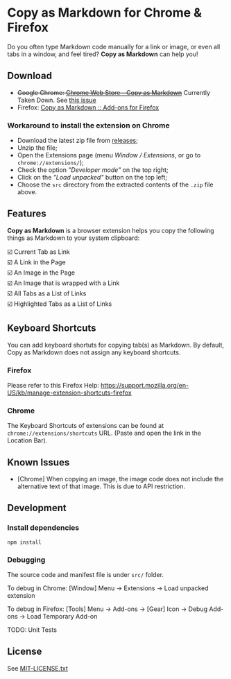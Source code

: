 # Copy as Markdown for Chrome & Firefox

Do you often type Markdown code manually for a link or image, or even all tabs in a window, and feel tired? **Copy as Markdown** can help you!

## Download

- <del>Google Chrome: [Chrome Web Store - Copy as Markdown](https://chrome.google.com/webstore/detail/copy-as-markdown/fkeaekngjflipcockcnpobkpbbfbhmdn?hl=en)</del> Currently Taken Down. See [this issue](https://github.com/chitsaou/copy-as-markdown/issues/84)
- Firefox: [Copy as Markdown :: Add-ons for Firefox](https://addons.mozilla.org/en-us/firefox/addon/copy-as-markdown/)

### Workaround to install the extension on Chrome

- Download the latest zip file from [releases](https://github.com/chitsaou/copy-as-markdown/releases);
- Unzip the file;
- Open the Extensions page (menu _Window / Extensions_, or go to `chrome://extensions/`);
- Check the option _"Developer mode"_ on the top right;
- Click on the _"Load unpacked"_ button on the top left;
- Choose the `src` directory from the extracted contents of the `.zip` file above.

## Features

**Copy as Markdown** is a browser extension helps you copy the following things as Markdown to your system clipboard:

:ballot_box_with_check: Current Tab as Link<br>
:ballot_box_with_check: A Link in the Page<br>
:ballot_box_with_check: An Image in the Page<br>
:ballot_box_with_check: An Image that is wrapped with a Link<br>
:ballot_box_with_check: All Tabs as a List of Links<br>
:ballot_box_with_check: Highlighted Tabs as a List of Links

## Keyboard Shortcuts

You can add keyboard shortuts for copying tab(s) as Markdown. By default, Copy as Markdown does not assign any keyboard shortcuts.

### Firefox

Please refer to this Firefox Help: https://support.mozilla.org/en-US/kb/manage-extension-shortcuts-firefox

### Chrome

The Keyboard Shortcuts of extensions can be found at `chrome://extensions/shortcuts` URL. (Paste and open the link in the Location Bar).

## Known Issues

- [Chrome] When copying an image, the image code does not include the alternative text of that image. This is due to API restriction.

## Development

### Install dependencies

```
npm install
```

### Debugging

The source code and manifest file is under `src/` folder.

To debug in Chrome: [Window] Menu -> Extensions -> Load unpacked extension

To debug in Firefox: [Tools] Menu -> Add-ons -> [Gear] Icon -> Debug Add-ons -> Load Temporary Add-on

TODO: Unit Tests

## License

See [MIT-LICENSE.txt](./MIT-LICENSE.txt)
